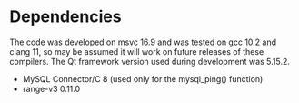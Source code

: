 <a name="top"></a>
# Dependencies

The code was developed on msvc 16.9 and was tested on gcc 10.2 and clang 11, so may be assumed it will work on future releases of these compilers. The Qt framework version used during development was 5.15.2.

- MySQL Connector/C 8 (used only for the mysql_ping() function)
- range-v3 0.11.0
